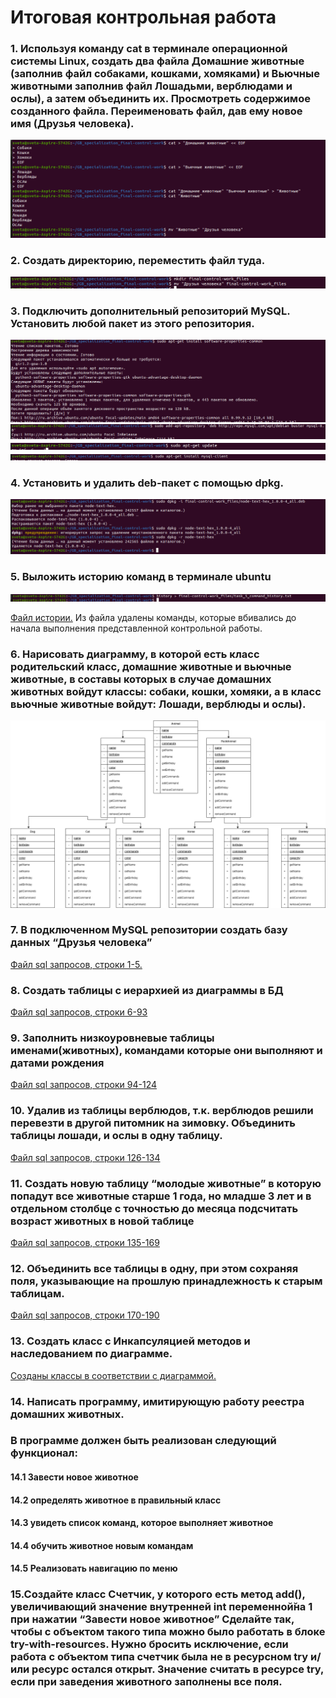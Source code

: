 # Итоговая контрольная работа

### 1. Используя команду cat в терминале операционной системы Linux, создать два файла Домашние животные (заполнив файл собаками, кошками, хомяками) и Вьючные животными заполнив файл Лошадьми, верблюдами и ослы), а затем объединить их. Просмотреть содержимое созданного файла. Переименовать файл, дав ему новое имя (Друзья человека).

![](final-control-work_imgs/2024-02-20_23-06.png)

### 2. Создать директорию, переместить файл туда.

![](final-control-work_imgs/2024-02-20_23-16.png)

### 3. Подключить дополнительный репозиторий MySQL. Установить любой пакет из этого репозитория.

![](final-control-work_imgs/2024-02-20_23-23.png)
![](final-control-work_imgs/2024-02-20_23-25.png)
![](final-control-work_imgs/2024-02-20_23-26.png)
![](final-control-work_imgs/2024-02-20_23-27.png)

### 4. Установить и удалить deb-пакет с помощью dpkg.

![](final-control-work_imgs/2024-02-20_23-42.png)

### 5. Выложить историю команд в терминале ubuntu
![](final-control-work_imgs/2024-02-20_23-46.png)

<a href="final-control-work_files/task_5_command_history.txt">Файл истории.</a> Из файла удалены команды, которые вбивались до начала выполнения представленной контрольной работы.

### 6. Нарисовать диаграмму, в которой есть класс родительский класс, домашние животные и вьючные животные, в составы которых в случае домашних животных войдут классы: собаки, кошки, хомяки, а в класс вьючные животные войдут: Лошади, верблюды и ослы).
![](final-control-work_imgs/diagr_v2.png)


### 7. В подключенном MySQL репозитории создать базу данных “Друзья человека”

<a href="final-control-work_files/task_7-12.sql">Файл sql запросов, строки 1-5.</a>

### 8. Создать таблицы с иерархией из диаграммы в БД

<a href="final-control-work_files/task_7-12.sql">Файл sql запросов, строки 6-93</a>

### 9. Заполнить низкоуровневые таблицы именами(животных), командами которые они выполняют и датами рождения

<a href="final-control-work_files/task_7-12.sql">Файл sql запросов, строки 94-124</a>

### 10. Удалив из таблицы верблюдов, т.к. верблюдов решили перевезти в другой питомник на зимовку. Объединить таблицы лошади, и ослы в одну таблицу.

<a href="final-control-work_files/task_7-12.sql">Файл sql запросов, строки 126-134</a>

### 11. Создать новую таблицу “молодые животные” в которую попадут все животные старше 1 года, но младше 3 лет и в отдельном столбце с точностью до месяца подсчитать возраст животных в новой таблице

<a href="final-control-work_files/task_7-12.sql">Файл sql запросов, строки 135-169</a>

### 12. Объединить все таблицы в одну, при этом сохраняя поля, указывающие на прошлую принадлежность к старым таблицам.

<a href="final-control-work_files/task_7-12.sql">Файл sql запросов, строки 170-190</a>

### 13. Создать класс с Инкапсуляцией методов и наследованием по диаграмме.

<a href="final-control-work_prog/src/model/animal/">Созданы классы в соответствии с диаграммой.</a>

### 14. Написать программу, имитирующую работу реестра домашних животных.

### В программе должен быть реализован следующий функционал:
#### 14.1 Завести новое животное
#### 14.2 определять животное в правильный класс
#### 14.3 увидеть список команд, которое выполняет животное
#### 14.4 обучить животное новым командам
#### 14.5 Реализовать навигацию по меню

### 15.Создайте класс Счетчик, у которого есть метод add(), увеличивающий значение внутренней int переменной̆на 1 при нажатии “Завести новое животное” Сделайте так, чтобы с объектом такого типа можно было работать в блоке try-with-resources. Нужно бросить исключение, если работа с объектом типа счетчик была не в ресурсном try и/или ресурс остался открыт. Значение считать в ресурсе try, если при заведения животного заполнены все поля.